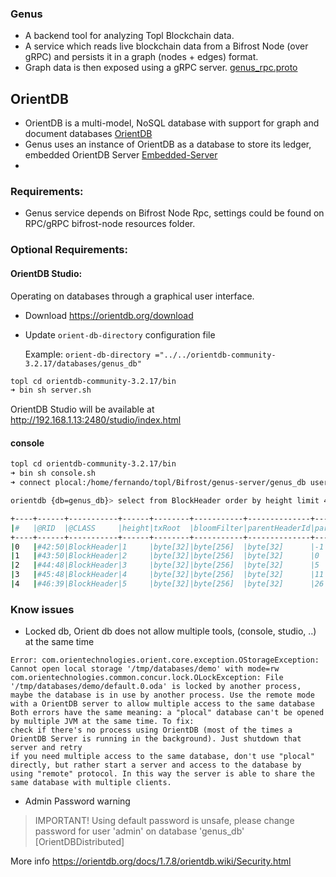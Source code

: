 ### Genus
- A backend tool for analyzing Topl Blockchain data.
- A service which reads live blockchain data from a Bifrost Node (over gRPC) and persists it in a graph (nodes + edges) format.  
- Graph data is then exposed using a gRPC server. [genus_rpc.proto](https://github.com/Topl/protobuf-specs/blob/main/proto/genus/genus_rpc.proto)

## OrientDB
- OrientDB is a multi-model, NoSQL database with support for graph and document databases [OrientDB](https://orientdb.org/getting-started)
- Genus uses an instance of OrientDB as a database to store its ledger, embedded OrientDB Server [Embedded-Server](https://orientdb.org/docs/3.0.x/internals/Embedded-Server.html)
- 

### Requirements:

- Genus service depends on Bifrost Node Rpc, settings could be found on RPC/gRPC bifrost-node resources folder.

### Optional Requirements:

#### OrientDB Studio: 
Operating on databases through a graphical user interface.

- Download https://orientdb.org/download
- Update `orient-db-directory` configuration file
 
    Example:
   `orient-db-directory ="../../orientdb-community-3.2.17/databases/genus_db"`


```sh
topl cd orientdb-community-3.2.17/bin 
➜ bin sh server.sh
```
OrientDB Studio will be available at http://192.168.1.13:2480/studio/index.html


#### console
```sh
topl cd orientdb-community-3.2.17/bin 
➜ bin sh console.sh
➜ connect plocal:/home/fernando/topl/Bifrost/genus-server/genus_db user pass

orientdb {db=genus_db}> select from BlockHeader order by height limit 40                                           

+----+------+-----------+------+--------+-----------+--------------+----------+--------+----+--------+-------------+----------------------+--------------+----------------------+--------+---------+
|#   |@RID  |@CLASS     |height|txRoot  |bloomFilter|parentHeaderId|parentSlot|metadata|slot|blockId |timestamp    |eligibilityCertificate|StakingAddress|operationalCertificate|in_test2|out_test2|
+----+------+-----------+------+--------+-----------+--------------+----------+--------+----+--------+-------------+----------------------+--------------+----------------------+--------+---------+
|0   |#42:50|BlockHeader|1     |byte[32]|byte[256]  |byte[32]      |-1        |byte[0] |0   |byte[32]|1678992914560|byte[184]             |byte[34]      |byte[377]             |[#43:50]|         |
|1   |#43:50|BlockHeader|2     |byte[32]|byte[256]  |byte[32]      |0         |byte[0] |5   |byte[32]|1678992915759|byte[184]             |byte[34]      |byte[991]             |[#44:48]|[#42:50] |
|2   |#44:48|BlockHeader|3     |byte[32]|byte[256]  |byte[32]      |5         |byte[0] |11  |byte[32]|1678992916959|byte[184]             |byte[34]      |byte[991]             |[#45:48]|[#43:50] |
|3   |#45:48|BlockHeader|4     |byte[32]|byte[256]  |byte[32]      |11        |byte[0] |26  |byte[32]|1678992919959|byte[184]             |byte[34]      |byte[991]             |[#46:39]|[#44:48] |
|4   |#46:39|BlockHeader|5     |byte[32]|byte[256]  |byte[32]      |26        |byte[0] |30  |byte[32]|1678992920759|byte[184]             |byte[34]      |byte[991]             |[#47:28]|[#45:48] |


```

### Know issues

- Locked db, Orient db does not allow multiple tools, (console, studio, ..) at the same time

```
Error: com.orientechnologies.orient.core.exception.OStorageException: Cannot open local storage '/tmp/databases/demo' with mode=rw
com.orientechnologies.common.concur.lock.OLockException: File '/tmp/databases/demo/default.0.oda' is locked by another process, maybe the database is in use by another process. Use the remote mode with a OrientDB server to allow multiple access to the same database
Both errors have the same meaning: a "plocal" database can't be opened by multiple JVM at the same time. To fix:
check if there's no process using OrientDB (most of the times a OrientDB Server is running in the background). Just shutdown that server and retry
if you need multiple access to the same database, don't use "plocal" directly, but rather start a server and access to the database by using "remote" protocol. In this way the server is able to share the same database with multiple clients.
```

- Admin Password warning

 > IMPORTANT! Using default password is unsafe, please change password for user 'admin' on database 'genus_db' [OrientDBDistributed]

More info  https://orientdb.org/docs/1.7.8/orientdb.wiki/Security.html

